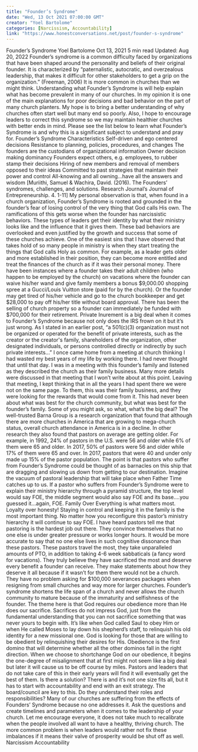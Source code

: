 ```yaml
---
title: "Founder’s Syndrome"
date: "Wed, 13 Oct 2021 07:00:00 GMT"
creator: "Yoel Bartolome"
categories: [Narcissism, Accountability]
link: "https://www.honestconversations.net/post/founder-s-syndrome"
---
```


Founder’s Syndrome
Yoel Bartolome
Oct 13, 2021
5 min read
Updated:
Aug 20, 2022
Founder’s syndrome is a common difficulty faced by organizations that have been shaped around the personality and beliefs of their original founder. It is characterized by “paternalistic, autocratic, and overzealous leadership, that makes it difficult for other stakeholders to get a grip on the organization.” (Freeman, 2006) It is more common in churches than we might think. Understanding what Founder’s Syndrome is will help explain what has become prevalent in many of our churches. In my opinion it is one of the main explanations for poor decisions and bad behavior on the part of many church planters. My hope is to bring a better understanding of why churches often start well but many end so poorly. Also, I hope to encourage leaders to correct this syndrome so we may maintain healthier churches with better ends in mind. Please see the list below to learn what Founder’s Syndrome is and why this is a significant subject to understand and pray for.
Founder’s Syndrome Characteristics
Self-driven and ego centered decisions
Resistance to planning, policies, procedures, and changes
The founders are the custodians of organizational information
Owner decision making dominancy
Founders expect others, e.g. employees, to rubber stamp their decisions
Hiring of new members and removal of members opposed to their ideas
Committed to past strategies that maintain their power and control
All-knowing and all owning…have all the answers and wisdom
[Muriithi, Samuel & Wachira, David. (2016). The Founders’ syndromes, challenges, and solutions. Research Journal’s Journal of Entrepreneurship. 4. 1-11]
My personal observation is that, when found in a church organization, Founder’s Syndrome is rooted and grounded in the founder’s fear of losing control of the very thing that God calls His own. The ramifications of this gets worse when the founder has narcissistic behaviors. These types of leaders get their identity by what their ministry looks like and the influence that it gives them. These bad behaviors are overlooked and even justified by the growth and success that some of these churches achieve. One of the easiest sins that I have observed that takes hold of so many people in ministry is when they start treating the things that God calls Holy as common. For example, as a leader gets older and more established in their position, they can become more entitled and treat the finances of the church as if it was their personal money. There have been instances where a founder takes their adult children (who happen to be employed by the church) on vacations where the founder can waive his/her wand and give family members a bonus $9,000.00 shopping spree at a Gucci/Louis Vuitton store (paid for by the church). Or the founder may get tired of his/her vehicle and go to the church bookkeeper and get $28,000 to pay off his/her title without board approval. There has been the selling of church property so a founder can immediately be funded with $700,000 for their retirement. Private Inurement is a big deal when it comes to Founder’s Syndrome because not only does the IRS frown on it but it’s just wrong. As I stated in an earlier post, “a 501(c)(3) organization must not be organized or operated for the benefit of private interests, such as the creator or the creator's family, shareholders of the organization, other designated individuals, or persons controlled directly or indirectly by such private interests…” I once came home from a meeting at church thinking I had wasted my best years of my life by working there. I had never thought that until that day. I was in a meeting with this founder’s family and listened as they described the church as their family business. Many more details were discussed in that meeting that I won’t write about at this point. Leaving that meeting, I kept thinking that in all the years I had spent there we were not on the same page. To them, this was their family business, and they were looking for the rewards that would come from it. This had never been about what was best for the church community, but what was best for the founder’s family.
Some of you might ask, so what, what’s the big deal? The well-trusted Barna Group is a research organization that found that although there are more churches in America that are growing to mega-church status, overall church attendance in America is in a decline. In other research they also found that pastors on average are getting older. For example, in 1992, 24% of pastors in the U.S. were 56 and older while 6% of them were 65 and older. In 2017, 50% of pastors were 56 and older while 17% of them were 65 and over. In 2017, pastors that were 40 and under only made up 15% of the pastor population. The point is that pastors who suffer from Founder’s Syndrome could be thought of as barnacles on this ship that are dragging and slowing us down from getting to our destination. Imagine the vacuum of pastoral leadership that will take place when Father Time catches up to us. If a pastor who suffers from Founder’s Syndrome were to explain their ministry hierarchy through a pyramid structure, the top level would say FOE, the middle segment would also say FOE and its base….you guessed it…again, FOE. Family Over Everything is what matters most. Loyalty over honesty! Staying in control and keeping it in the family is the most important thing. No matter how you reconfigure this pastor’s ministry hierarchy it will continue to say FOE.
I have heard pastors tell me that pastoring is the hardest job out there. They convince themselves that no one else is under greater pressure or works longer hours. It would be more accurate to say that no one else lives in such cognitive dissonance than these pastors. These pastors travel the most, they take unparalleled amounts of PTO, in addition to taking 4-6 week sabbaticals (a fancy word for vacations). They truly believe they have sacrificed the most and deserve every benefit a founder can receive. They make statements about how they deserve it all because if it wasn’t for them there would not be a church. They have no problem asking for $100,000 severances packages when resigning from small churches and way more for larger churches. Founder’s syndrome shortens the life span of a church and never allows the church community to mature because of the immaturity and selfishness of the founder. The theme here is that God requires our obedience more than He does our sacrifice. Sacrifices do not impress God, just from the fundamental understanding that you can not sacrifice something that was never yours to begin with. It’s like when God called Saul to obey Him or when He called Moses to lay down his shepherd’s staff, to relinquish his old identity for a new missional one. God is looking for those that are willing to be obedient by relinquishing their desires for His. Obedience is the first domino that will determine whether all the other dominos fall in the right direction. When we choose to shortchange God on our obedience, it begins the one-degree of misalignment that at first might not seem like a big deal but later it will cause us to be off course by miles. Pastors and leaders that do not take care of this in their early years will find it will eventually get the best of them.
Is there a solution? There is and it’s not one size fits all, but it has to start with accountability and end with an exit strategy. The board/council are key to this. Do they understand their roles and responsibilities? Many of our churches are suffering from the effects of Founders’ Syndrome because no one addresses it. Ask the questions and create timelines and parameters when it comes to the leadership of your church. Let me encourage everyone, it does not take much to recalibrate when the people involved all want to have a healthy, thriving church. The more common problem is when leaders would rather not fix these imbalances if it means their valve of prosperity would be shut off as well.
Narcissism
Accountability

